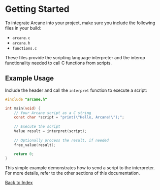 # Getting Started

To integrate Arcane into your project, make sure you include the following files in your build:
- `arcane.c`
- `arcane.h`
- `functions.c`

These files provide the scripting language interpreter and the interop functionality needed to call C functions from scripts.

## Example Usage

Include the header and call the `interpret` function to execute a script:

```C
#include "arcane.h"

int main(void) {
    // Your Arcane script as a C string
    const char *script = "print(\"Hello, Arcane!\");";
    
    // Execute the script
    Value result = interpret(script);
    
    // Optionally process the result, if needed
    free_value(result);

    return 0;
}
```

This simple example demonstrates how to send a script to the interpreter. For more details, refer to the other sections of this documentation.

[Back to Index](index.md)

